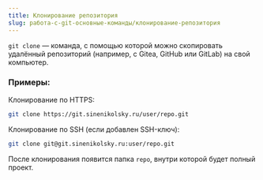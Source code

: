 ```yaml
---
title: Клонирование репозитория
slug: работа-с-git-основные-команды/клонирование-репозитория
---
```


`git clone` — команда, с помощью которой можно скопировать удалённый репозиторий (например, с Gitea, GitHub или GitLab) на свой компьютер.

### Примеры:

Клонирование по HTTPS:

```bash
git clone https://git.sinenikolsky.ru/user/repo.git
```

Клонирование по SSH (если добавлен SSH-ключ):

```bash
git clone git@git.sinenikolsky.ru:user/repo.git
```

После клонирования появится папка `repo`, внутри которой будет полный проект.
